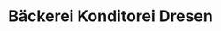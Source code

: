 ---
title: "Bäckerei Konditorei Dresen"
url: /neuss/baeckerei-konditorei-dresen-lupinenstrasse/
shop: Bäckerei
---